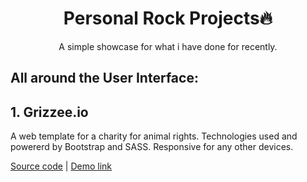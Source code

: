 <h1 align="center" style="text-align: center;">Personal Rock Projects🔥</h1>
<p align="center">A simple showcase for what i have done for recently.</p>

## All around the User Interface:

## 1. Grizzee.io

A web template for a charity for animal rights. Technologies used and powererd by Bootstrap and SASS. Responsive for any other devices.

<a href="https://github.com/Ketibansapi/grizzeeio">Source code</a> | <a href="https://frosty-swirles-95bb8e.netlify.com/"> Demo link

